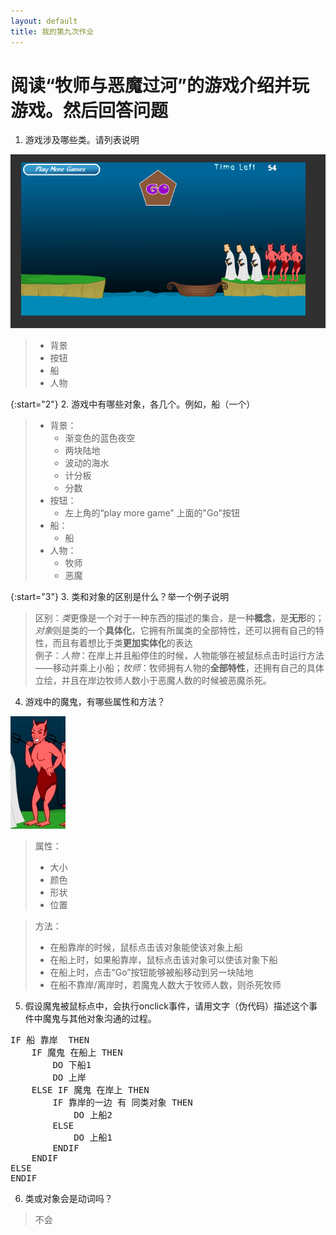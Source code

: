 ```yaml
---
layout: default
title: 我的第九次作业
---
```


# 阅读“牧师与恶魔过河”的游戏介绍并玩游戏。然后回答问题 
1. 游戏涉及哪些类。请列表说明

![](../images/hw09/fullscreen.png)

> - 背景
> - 按钮
> - 船
> - 人物

{:start="2"}
2. 游戏中有哪些对象，各几个。例如，船（一个）

> - 背景：
>      - 渐变色的蓝色夜空
>      - 两块陆地
>      - 波动的海水
>      - 计分板
>      - 分数
> - 按钮：
>      - 左上角的“play more game”
>        上面的"Go"按钮
> - 船：
>      - 船
> - 人物：
>      - 牧师
>      - 恶魔

{:start="3"}
3. 类和对象的区别是什么？举一个例子说明

> 区别：*类*更像是一个对于一种东西的描述的集合，是一种**概念**，是**无形**的；*对象*则是类的一个**具体化**，它拥有所属类的全部特性，还可以拥有自己的特性，而且有着想比于类**更加实体化**的表达  
> 例子：*人物*：在岸上并且船停住的时候，人物能够在被鼠标点击时运行方法——移动并乘上小船；*牧师*：牧师拥有人物的**全部特性**，还拥有自己的具体立绘，并且在岸边牧师人数小于恶魔人数的时候被恶魔杀死。

4. 游戏中的魔鬼，有哪些属性和方法？

![魔鬼](../images/hw09/deemo.png)
> 属性：
>   * 大小
>   * 颜色
>   * 形状
>   * 位置

> 方法：
>   * 在船靠岸的时候，鼠标点击该对象能使该对象上船
>   * 在船上时，如果船靠岸，鼠标点击该对象可以使该对象下船
>   * 在船上时，点击“Go”按钮能够被船移动到另一块陆地
>   * 在船不靠岸/离岸时，若魔鬼人数大于牧师人数，则杀死牧师

5. 假设魔鬼被鼠标点中，会执行onclick事件，请用文字（伪代码）描述这个事件中魔鬼与其他对象沟通的过程。

<pre>
IF 船 靠岸  THEN
    IF 魔鬼 在船上 THEN
        DO 下船1
        DO 上岸
    ELSE IF 魔鬼 在岸上 THEN
        IF 靠岸的一边 有 同类对象 THEN
            DO 上船2
        ELSE
            DO 上船1
        ENDIF
    ENDIF
ELSE
ENDIF
</pre>

6. 类或对象会是动词吗？

> 不会